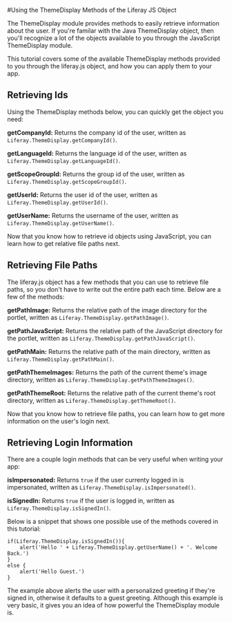#Using the ThemeDisplay Methods of the Liferay JS Object

The ThemeDisplay module provides methods to easily retrieve information about 
the user. If you're familar with the Java ThemeDisplay object, then you'll 
recognize a lot of the objects available to you through the JavaScript 
ThemeDisplay module. 

This tutorial covers some of the available ThemeDisplay methods provided to 
you through the liferay.js object, and how you can apply them to your app.

## Retrieving Ids

Using the ThemeDisplay methods below, you can quickly get the object you need: 

**getCompanyId:** Returns the company id of the user, written as
`Liferay.ThemeDisplay.getCompanyId()`.

**getLanguageId:** Returns the language id of the user, written as
`Liferay.ThemeDisplay.getLanguageId()`.

**getScopeGroupId:** Returns the group id of the user, written as
`Liferay.ThemeDisplay.getScopeGroupId()`.

**getUserId:** Returns the user id of the user, written as
`Liferay.ThemeDisplay.getUserId()`.

**getUserName:** Returns the username of the user, written as
`Liferay.ThemeDisplay.getUserName()`.

Now that you know how to retrieve id objects using JavaScript, you can learn how
to get relative file paths next.

## Retrieving File Paths

The liferay.js object has a few methods that you can use to retrieve file paths,
so you don't have to write out the entire path each time. Below are a few of the
methods:

**getPathImage:** Returns the relative path of the image directory for the 
portlet, written as `Liferay.ThemeDisplay.getPathImage()`.

**getPathJavaScript:** Returns the relative path of the JavaScript directory for
the portlet, written as `Liferay.ThemeDisplay.getPathJavaScript()`.

**getPathMain:** Returns the relative path of the main directory, written as
`Liferay.ThemeDisplay.getPathMain()`.

**getPathThemeImages:** Returns the path of the current theme's image directory, 
written as `Liferay.ThemeDisplay.getPathThemeImages()`.

**getPathThemeRoot:** Returns the relative path of the current theme's root 
directory, written as `Liferay.ThemeDisplay.getThemeRoot()`.

Now that you know how to retrieve file paths, you can learn how to get more
information on the user's login next.

## Retrieving Login Information

There are a couple login methods that can be very useful when writing your app:

**isImpersonated:** Returns `true` if the user currenty logged in is 
impersonated, written as `Liferay.ThemeDisplay.isImpersonated()`.

**isSignedIn:** Returns `true` if the user is logged in, written as 
`Liferay.ThemeDisplay.isSignedIn()`.

Below is a snippet that shows one possible use of the methods covered in this
tutorial:

    if(Liferay.ThemeDisplay.isSignedIn()){
        alert('Hello ' + Liferay.ThemeDisplay.getUserName() + '. Welcome Back.')
    }
    else {
        alert('Hello Guest.')
    }
    
The example above alerts the user with a personalized greeting if they're signed 
in, otherwise it defaults to a guest greeting. Although this example is very 
basic, it gives you an idea of how powerful the ThemeDisplay module is.
